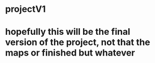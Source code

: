 # projectV1

# hopefully this will be the final version of the project, not that the maps or finished but whatever

